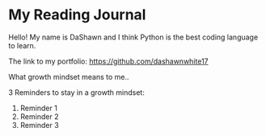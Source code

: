 # My Reading Journal
Hello! My name is DaShawn and I think Python is the best coding language to learn.

The link to my portfolio: https://github.com/dashawnwhite17

What growth mindset means to me..


3 Reminders to stay in a growth mindset:

1. Reminder 1
2. Reminder 2
3. Reminder 3
